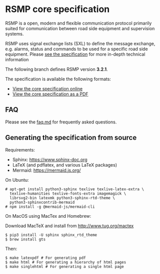 # RSMP core specification

RSMP is a open, modern and flexible communication protocol primarily suited
for communication between road side equipment and supervision systems.

RSMP uses signal exchange lists (SXL) to define the message exchange, e.g.
alarms, status and commands to be used for a specific road side equipment.
Please [see the specification](https://rsmp-nordic.org/rsmp_specifications/core/3.2/applicability/sxl.html)
for more in-depth technical information

The following branch defines RSMP version **3.2.1**.

The specification is available the following formats:

* [View the core specification online](https://rsmp-nordic.org/rsmp_specifications/core/3.2.1)
* [View the core specification as a PDF](https://github.com/rsmp-nordic/rsmp_core/releases/download/v3.2/rsmp-spec-3.2.1.pdf)


## FAQ
Please see the <a href="faq.md">faq.md</a> for frequently asked questions.

## Generating the specification from source

Requirements:

- Sphinx: https://www.sphinx-doc.org
- LaTeX (and pdflatex, and various LaTeX packages)
- Mermaid: https://mermaid.js.org/

On Ubuntu:

```
# apt-get install python3-sphinx texlive texlive-latex-extra \
  texlive-humanities texlive-fonts-extra imagemagick \
  librsvg2-bin latexmk python3-sphinx-rtd-theme \
  python3-sphinxcontrib-mermaid
# npm install -g @mermaid-js/mermaid-cli
```

On MacOS using MacTex and Homebrew:

Download MacTeX and install from http://www.tug.org/mactex

```
$ pip3 install -U sphinx sphinx_rtd_theme
$ brew install gts
```

Then:

```
$ make latexpdf # For generating pdf
$ make html # For generating a hierarchy of html pages
$ make singlehtml # For generating a single html page
```


